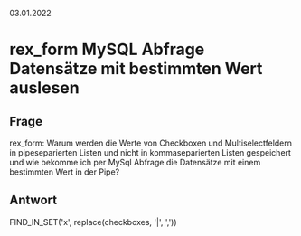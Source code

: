 03.01.2022

# rex_form MySQL Abfrage Datensätze mit bestimmten Wert auslesen


## Frage
rex_form: Warum werden die Werte von Checkboxen und Multiselectfeldern in pipeseparierten Listen und nicht in kommaseparierten Listen gespeichert und wie bekomme ich per MySql Abfrage die Datensätze mit einem bestimmten Wert in der Pipe? 


## Antwort
FIND_IN_SET('x', replace(checkboxes, '|', ','))


